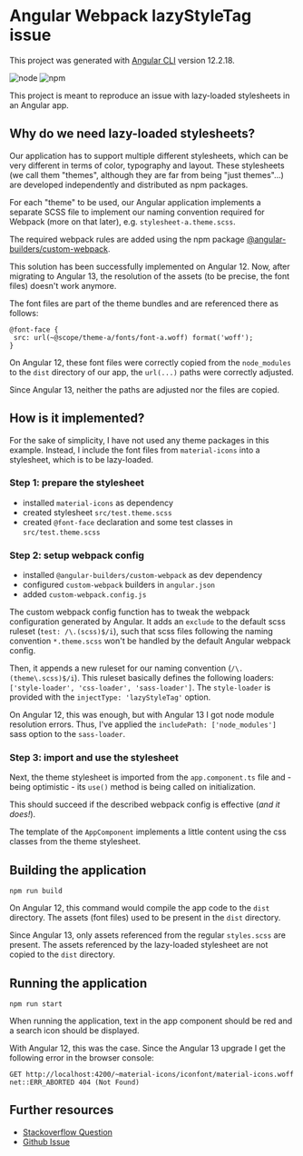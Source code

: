 # Angular Webpack lazyStyleTag issue

This project was generated with [Angular CLI](https://github.com/angular/angular-cli) version 12.2.18.

![node](https://img.shields.io/badge/node-%5E14.20.1-brightgreen)
![npm](https://img.shields.io/badge/npm-%5E6.14.17-blue)

This project is meant to reproduce an issue with lazy-loaded stylesheets in an Angular app.

## Why do we need lazy-loaded stylesheets?

Our application has to support multiple different stylesheets,
which can be very different in terms of color, typography and layout.
These stylesheets (we call them "themes", although they are far from being "just themes"...)
are developed independently and distributed as npm packages.

For each "theme" to be used, our Angular application implements a separate SCSS file
to implement our naming convention required for Webpack (more on that later),
e.g. `stylesheet-a.theme.scss`.

The required webpack rules are added using the npm package
[@angular-builders/custom-webpack](https://www.npmjs.com/package/@angular-builders/custom-webpack/v/13.1.0).

This solution has been successfully implemented on Angular 12.
Now, after migrating to Angular 13, the resolution of the assets
(to be precise, the font files) doesn't work anymore.

The font files are part of the theme bundles and are referenced there as follows:
```
@font-face {
 src: url(~@scope/theme-a/fonts/font-a.woff) format('woff');
}
```

On Angular 12, these font files were correctly copied from the `node_modules`
to the `dist` directory of our app, the `url(...)` paths were correctly adjusted.

Since Angular 13, neither the paths are adjusted nor the files are copied.

## How is it implemented?

For the sake of simplicity, I have not used any theme packages in this example.
Instead, I include the font files from `material-icons` into a stylesheet,
which is to be lazy-loaded.

### Step 1: prepare the stylesheet

- installed `material-icons` as dependency
- created stylesheet `src/test.theme.scss`
- created `@font-face` declaration and some test classes in `src/test.theme.scss`

### Step 2: setup webpack config

- installed `@angular-builders/custom-webpack` as dev dependency
- configured `custom-webpack` builders in `angular.json`
- added `custom-webpack.config.js`

The custom webpack config function has to tweak the webpack configuration
generated by Angular. It adds an `exclude` to the default scss ruleset (`test: /\.(scss)$/i`),
such that scss files following the naming convention `*.theme.scss` won't be handled
by the default Angular webpack config.

Then, it appends a new ruleset for our naming convention (`/\.(theme\.scss)$/i`).
This ruleset basically defines the following loaders: `['style-loader', 'css-loader', 'sass-loader']`.
The `style-loader` is provided with the `injectType: 'lazyStyleTag'` option.

On Angular 12, this was enough, but with Angular 13 I got node module resolution errors.
Thus, I've applied the `includePath: ['node_modules']` sass option to the `sass-loader`.

### Step 3: import and use the stylesheet

Next, the theme stylesheet is imported from the `app.component.ts` file
and - being optimistic - its `use()` method is being called on initialization.

This should succeed if the described webpack config is effective (_and it does!_).

The template of the `AppComponent` implements a little content using the css classes
from the theme stylesheet.

## Building the application

```
npm run build
```

On Angular 12, this command would compile the app code to the `dist` directory.
The assets (font files) used to be present in the `dist` directory.

Since Angular 13, only assets referenced from the regular `styles.scss` are present.
The assets referenced by the lazy-loaded stylesheet are not copied to
the `dist` directory.

## Running the application

```
npm run start
```

When running the application, text in the app component should be red and a search
icon should be displayed.

With Angular 12, this was the case. Since the Angular 13 upgrade
I get the following error in the browser console:
```
GET http://localhost:4200/~material-icons/iconfont/material-icons.woff net::ERR_ABORTED 404 (Not Found)
```

## Further resources

- [Stackoverflow Question](https://stackoverflow.com/questions/74234161/webpack-lazystyletag-configuration-wont-copy-fonts-after-upgrade-to-angular-1)
- [Github Issue](https://github.com/webpack-contrib/style-loader/issues/584)
